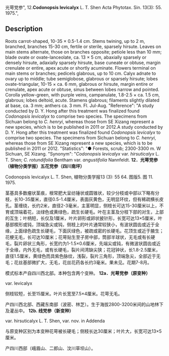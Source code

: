 光萼党参",
12.**Codonopsis levicalyx** L. T. Shen Acta Phytotax. Sin. 13(3): 55. 1975.",

## Description
Roots carrot-shaped, 10-35 × 0.5-1.4 cm. Stems twining, up to 2 m, branched, branches 15-30 cm, fertile or sterile, sparsely hirsute. Leaves on main stems alternate, those on branches opposite; petiole less than 10 mm; blade ovate or ovate-lanceolate, ca. 13 × 5 cm, abaxially sparsely or densely hirsute, adaxially sparsely hirsute, base cuneate or obtuse, margin crenulate or entire, apex acute or shortly acuminate. Flowers terminal on main stems or branches; pedicels glabrous, up to 10 cm. Calyx adnate to ovary up to middle; tube semiglobose, glabrous or sparsely hirsute; lobes ovate-triangular, 10-15 × ca. 6 mm, glabrous or hirsute, margin entire or crenulate, apex acute or obtuse, sinus between lobes narrow and pointed. Corolla yellow-green, with purple veins, campanulate, 1.8-2.5 × ca. 1.5 cm, glabrous; lobes deltoid, acute. Stamens glabrous; filaments slightly dilated at base, ca. 3 mm; anthers ca. 3 mm. Fl. Jul-Aug.
  "Reference": "A study conducted by D. Y. Hong after this treatment was finalized found *Codonopsis levicalyx* to comprise two species. The specimens from Sichuan belong to *C. henryi*, whereas those from SE Xizang represent a new species, which is to be published in 2011 or 2012.A study conducted by D. Y. Hong after this treatment was finalized found *Codonopsis levicalyx* to comprise two species. The specimens from Sichuan belong to *C. henryi*, whereas those from SE Xizang represent a new species, which is to be published in 2011 or 2012.
  "Statistics": "● Forests, scrub; 2300-3300 m. W Sichuan, SE Xizang.
  "Synonym": "*Codonopsis levicalyx* var. *hirsuticalyx* L. T. Shen; *C. rotundifolia* Bentham var. *angustifolia* Nannfeldt.
**12．光萼党参（植物分类学报）五花党参（四川南坪）**

Codonopsis levicalyx L. T. Shen, 植物分类学报13 (3): 55 64. 图版5. 图 11. 1975.

茎基具多数瘤状茎痕，根常肥大呈纺锤状或圆锥状，较少分枝或中部以下略有分枝，长10-35厘米，直径0.5-1.4厘米，表面灰黄色，无明显环纹，但有稀疏横长皮孔。茎缠绕，长约2米，直径2-3毫米，主茎明显，侧枝长可达15-30厘米以上，不育或顶端着花，淡绿色或黄绿色，疏生长硬毛。叶在主茎及分枝下部的对生，上部的互生；叶柄短，长仅及1厘米，叶片卵形或卵状披针形，长宽可达13×5厘米，叶基部楔形或钝，顶端急尖或钝，侧枝上的叶片通常较狭小，有波状圆齿或近于全缘，上面绿色疏生长硬毛，下面灰绿色，被疏或密的长硬毛。花顶生或近于腋生；花梗无毛，长可达10厘米；花萼贴生至子房中部，筒部半球状，无毛或有长硬毛，裂片卵状三角形，长宽约为1-1.5×0.6厘米，先端尖或钝，有微波状圆齿或近于全缘，内外无毛，或有长硬毛，裂片间湾缺尖狭；花冠钟状，长1.8-2.5厘米，直径1.5厘米，黄绿色而具紫色脉纹，浅裂，裂片三角形，顶端急尖，全部近于无毛；花丝基部微扩大，无毛，花丝花药各长约3毫米。果未见。花期7-8月。

模式标本产自四川西北部。本种包含两个变种。
**12a．光萼党参（原变种）**

var. levicalyx

侧枝较短，长至15厘米。叶片长宽至7.5×4厘米。花萼无毛。

产四川西北部、西藏东南部（波密、林芝）。生于海拔2800-3200米间的山地林下及灌丛中。
**12b. 线党参（新变种）**

var. hirsuticalyx L. T. Shen, var. nov. in Addenda

与原变种区别为本变种花萼被长硬毛；侧枝长达30厘米；叶片大，长宽可达13×5厘米。

产四川西部（峨眉山、二郎山、汶川草坝山）。
